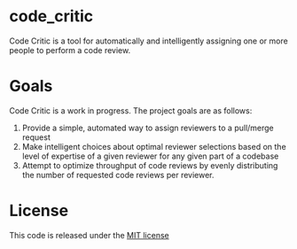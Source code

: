 # code_critic

Code Critic is a tool for automatically and intelligently assigning
one or more people to perform a code review.

# Goals

Code Critic is a work in progress. The project goals are as follows:

  1. Provide a simple, automated way to assign reviewers to a pull/merge request
  2. Make intelligent choices about optimal reviewer selections based on
     the level of expertise of a given reviewer for any given part of a codebase
  3. Attempt to optimize throughput of code reviews by evenly distributing
     the number of requested code reviews per reviewer.

# License

This code is released under the [MIT license](LICENSE)
